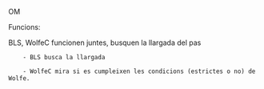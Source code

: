 OM

Funcions:

BLS, WolfeC funcionen juntes, busquen la llargada del pas
        
        - BLS busca la llargada
        
        - WolfeC mira si es cumpleixen les condicions (estrictes o no) de Wolfe.
